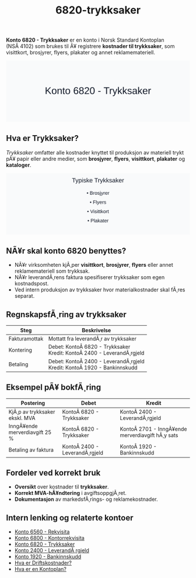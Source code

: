 ﻿---
title: "6820-trykksaker"
meta_title: "6820-trykksaker"
meta_description: '**Konto 6820 - Trykksaker** er en konto i Norsk Standard Kontoplan (NSÂ 4102) som brukes til Ã¥ registrere **kostnader til trykksaker**, som visittkort, brosjyr...'
slug: 6820-trykksaker
type: blog
layout: pages/single
---

**Konto 6820 - Trykksaker** er en konto i Norsk Standard Kontoplan (NSÂ 4102) som brukes til Ã¥ registrere **kostnader til trykksaker**, som visittkort, brosjyrer, flyers, plakater og annet reklamemateriell.

![Illustrasjon av konto 6820 Trykksaker](6820-trykksaker-image.svg)

## Hva er Trykksaker?

*Trykksaker* omfatter alle kostnader knyttet til produksjon av materiell trykt pÃ¥ papir eller andre medier, som **brosjyrer**, **flyers**, **visittkort**, **plakater** og **kataloger**.

![Typiske Trykksaker](trykksaker-typer.svg)

## NÃ¥r skal konto 6820 benyttes?

* NÃ¥r virksomheten kjÃ¸per **visittkort**, **brosjyrer**, **flyers** eller annet reklamemateriell som trykksak.
* NÃ¥r leverandÃ¸rens faktura spesifiserer trykksaker som egen kostnadspost.
* Ved intern produksjon av trykksaker hvor materialkostnader skal fÃ¸res separat.

## RegnskapsfÃ¸ring av trykksaker

| Steg            | Beskrivelse                                                   |
|-----------------|---------------------------------------------------------------|
| Fakturamottak   | Mottatt fra leverandÃ¸r av trykksaker                         |
| Kontering       | Debet: KontoÂ 6820 - Trykksaker<br>Kredit: KontoÂ 2400 - LeverandÃ¸rgjeld |
| Betaling        | Debet: KontoÂ 2400 - LeverandÃ¸rgjeld<br>Kredit: KontoÂ 1920 - Bankinnskudd |

## Eksempel pÃ¥ bokfÃ¸ring

| Postering                    | Debet                       | Kredit                                             |
|------------------------------|-----------------------------|----------------------------------------------------|
| KjÃ¸p av trykksaker ekskl. MVA| KontoÂ 6820 - Trykksaker     | KontoÂ 2400 - LeverandÃ¸rgjeld                        |
| InngÃ¥ende merverdiavgift 25 %| KontoÂ 6820 - Trykksaker     | KontoÂ 2701 - InngÃ¥ende merverdiavgift hÃ¸y sats      |
| Betaling av faktura          | KontoÂ 2400 - LeverandÃ¸rgjeld | KontoÂ 1920 - Bankinnskudd                           |

## Fordeler ved korrekt bruk

* **Oversikt** over kostnader til **trykksaker**.
* **Korrekt MVA-hÃ¥ndtering** i avgiftsoppgjÃ¸ret.
* **Dokumentasjon** av markedsfÃ¸rings- og reklamekostnader.

## Intern lenking og relaterte kontoer

* [Konto 6560 - Rekvisita](/blogs/kontoplan/6560-rekvisita "Konto 6560 - Rekvisita")
* [Konto 6800 - Kontorrekvisita](/blogs/kontoplan/6800-kontorrekvisita "Konto 6800 - Kontorrekvisita")
* [Konto 6820 - Trykksaker](/blogs/kontoplan/6820-trykksaker "Konto 6820 - Trykksaker")
* [Konto 2400 - LeverandÃ¸rgjeld](/blogs/kontoplan/2400-leverandorgjeld "Konto 2400 - LeverandÃ¸rgjeld")
* [Konto 1920 - Bankinnskudd](/blogs/kontoplan/1920-bankinnskudd "Konto 1920 - Bankinnskudd")
* [Hva er Driftskostnader?](/blogs/regnskap/hva-er-driftskostnader "Hva er Driftskostnader? Komplett Guide til KostnadsfÃ¸ring i Regnskap")
* [Hva er en Kontoplan?](/blogs/regnskap/hva-er-kontoplan "Hva er en Kontoplan? Komplett Guide til Kontoplaner i Norsk Regnskap")

